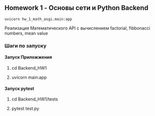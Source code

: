 ## Homework 1 - Основы сети и Python Backend

    uvicorn hw_1_math_asgi.main:app
Реализация Математического API с вычислением factorial, fibbonacci numbers, mean value
### Шаги по запуску
#### Запуск Приложжения
 1.   cd Backend_HW1
    
2.    uvicorn main:app
#### Запуск pytest
1.    cd Backend_HW1/tests
    
2.    pytest test.py
